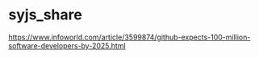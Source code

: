 # syjs_share
https://www.infoworld.com/article/3599874/github-expects-100-million-software-developers-by-2025.html
